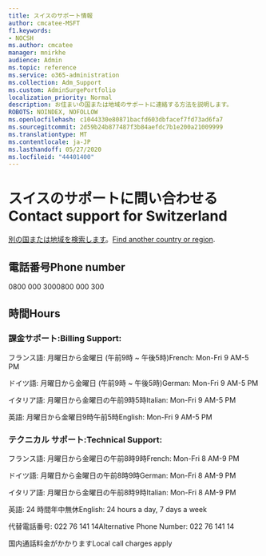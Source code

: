 ```yaml
---
title: スイスのサポート情報
author: cmcatee-MSFT
f1.keywords:
- NOCSH
ms.author: cmcatee
manager: mnirkhe
audience: Admin
ms.topic: reference
ms.service: o365-administration
ms.collection: Adm_Support
ms.custom: AdminSurgePortfolio
localization_priority: Normal
description: お住まいの国または地域のサポートに連絡する方法を説明します。
ROBOTS: NOINDEX, NOFOLLOW
ms.openlocfilehash: c1044330e80871bacfd603dbfacef7fd73ad6fa7
ms.sourcegitcommit: 2d59b24b877487f3b84aefdc7b1e200a21009999
ms.translationtype: MT
ms.contentlocale: ja-JP
ms.lasthandoff: 05/27/2020
ms.locfileid: "44401400"
---
```

# <a name="contact-support-for-switzerland"></a><span data-ttu-id="3f4ba-103">スイスのサポートに問い合わせる</span><span class="sxs-lookup"><span data-stu-id="3f4ba-103">Contact support for Switzerland</span></span>

<span data-ttu-id="3f4ba-104">[別の国または地域を検索します](../contact-support-for-business-products.md)。</span><span class="sxs-lookup"><span data-stu-id="3f4ba-104">[Find another country or region](../contact-support-for-business-products.md).</span></span>

## <a name="phone-number"></a><span data-ttu-id="3f4ba-105">電話番号</span><span class="sxs-lookup"><span data-stu-id="3f4ba-105">Phone number</span></span>
<span data-ttu-id="3f4ba-106">0800 000 300</span><span class="sxs-lookup"><span data-stu-id="3f4ba-106">0800 000 300</span></span>

## <a name="hours"></a><span data-ttu-id="3f4ba-107">時間</span><span class="sxs-lookup"><span data-stu-id="3f4ba-107">Hours</span></span>
### <a name="billing-support"></a><span data-ttu-id="3f4ba-108">課金サポート:</span><span class="sxs-lookup"><span data-stu-id="3f4ba-108">Billing Support:</span></span>

<span data-ttu-id="3f4ba-109">フランス語: 月曜日から金曜日 (午前9時 ~ 午後5時)</span><span class="sxs-lookup"><span data-stu-id="3f4ba-109">French: Mon-Fri 9 AM-5 PM</span></span>

<span data-ttu-id="3f4ba-110">ドイツ語: 月曜日から金曜日 (午前9時 ~ 午後5時)</span><span class="sxs-lookup"><span data-stu-id="3f4ba-110">German: Mon-Fri 9 AM-5 PM</span></span>

<span data-ttu-id="3f4ba-111">イタリア語: 月曜日から金曜日の午前9時5時</span><span class="sxs-lookup"><span data-stu-id="3f4ba-111">Italian: Mon-Fri 9 AM-5 PM</span></span>

<span data-ttu-id="3f4ba-112">英語: 月曜日から金曜日9時午前5時</span><span class="sxs-lookup"><span data-stu-id="3f4ba-112">English: Mon-Fri 9 AM-5 PM</span></span>

### <a name="technical-support"></a><span data-ttu-id="3f4ba-113">テクニカル サポート:</span><span class="sxs-lookup"><span data-stu-id="3f4ba-113">Technical Support:</span></span>

<span data-ttu-id="3f4ba-114">フランス語: 月曜日から金曜日の午前8時9時</span><span class="sxs-lookup"><span data-stu-id="3f4ba-114">French: Mon-Fri 8 AM-9 PM</span></span>

<span data-ttu-id="3f4ba-115">ドイツ語: 月曜日から金曜日の午前8時9時</span><span class="sxs-lookup"><span data-stu-id="3f4ba-115">German: Mon-Fri 8 AM-9 PM</span></span>

<span data-ttu-id="3f4ba-116">イタリア語: 月曜日から金曜日の午前8時9時</span><span class="sxs-lookup"><span data-stu-id="3f4ba-116">Italian: Mon-Fri 8 AM-9 PM</span></span>

<span data-ttu-id="3f4ba-117">英語: 24 時間年中無休</span><span class="sxs-lookup"><span data-stu-id="3f4ba-117">English: 24 hours a day, 7 days a week</span></span>

<span data-ttu-id="3f4ba-118">代替電話番号: 022 76 141 14</span><span class="sxs-lookup"><span data-stu-id="3f4ba-118">Alternative Phone Number: 022 76 141 14</span></span>

<span data-ttu-id="3f4ba-119">国内通話料金がかかります</span><span class="sxs-lookup"><span data-stu-id="3f4ba-119">Local call charges apply</span></span>
